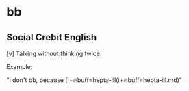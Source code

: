 # bb
## Social Crebit English

[v] Talking without thinking twice.

Example:

"i don't bb, because [i+🔥buff=hepta-ill(i+🔥buff=hepta-ill.md)"